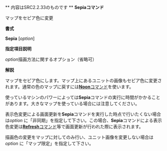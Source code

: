 ** 内容はSRC2.2.33のものです **
**Sepiaコマンド**

マップをセピア色に変更

**書式**

**Sepia** [*option*]

**指定項目説明**

*option*描画方法に関するオプション（省略可）

**解説**

マップをセピア色にします。マップ上にあるユニットの画像もセピア色に変更されます。通常の色のマップに戻すには[**Noon**コマンド](Noonコマンド.md)を使います。

使っているマシンのパワーによっては**Sepia**コマンドの実行に時間がかかることがあります。大きなマップを使っている場合には注意してください。

表示色変更による画面更新を**Sepia**コマンドを実行した時点で行いたくない場合は*option* に「非同期」を指定して下さい。この場合、**Sepia**コマンドによる表示色変更は[**Refresh**コマンド](Refreshコマンド.md)等で画面更新が行われた際に表示されます。

描画色の変更をマップに対してのみ行い、ユニット画像を変更しない場合は*option* に「マップ限定」を指定して下さい。
